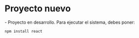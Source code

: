 <H1> Proyecto nuevo </H1>
- Proyecto en desarrollo.
Para ejecutar el sistema, debes poner:

```npm install react```
